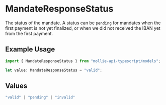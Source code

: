 # MandateResponseStatus

The status of the mandate. A status can be `pending` for mandates when the first payment is not yet finalized, or
when we did not received the IBAN yet from the first payment.

## Example Usage

```typescript
import { MandateResponseStatus } from "mollie-api-typescript/models";

let value: MandateResponseStatus = "valid";
```

## Values

```typescript
"valid" | "pending" | "invalid"
```